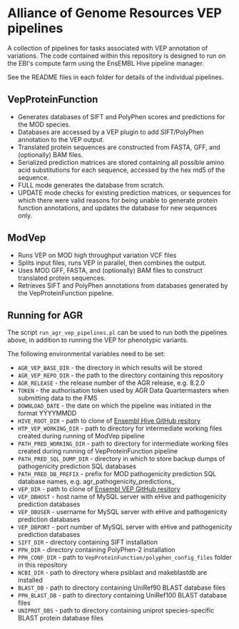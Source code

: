 # Alliance of Genome Resources VEP pipelines

A collection of pipelines for tasks associated with VEP annotation of variations.  The code contained within this repository is designed to run on the EBI's compute farm using the EnsEMBL Hive pipeline manager.

See the README files in each folder for details of the individual pipelines.


## VepProteinFunction

- Generates databases of SIFT and PolyPhen scores and predictions for the MOD species.  
- Databases are accessed by a VEP plugin to add SIFT/PolyPhen annotation to the VEP output.
- Translated protein sequences are constructed from FASTA, GFF, and (optionally) BAM files.
- Serialized prediction matrices are stored containing all possible amino acid substitutions for each sequence, accessed by the hex md5 of the sequence.
- FULL mode generates the database from scratch.
- UPDATE mode checks for existing prediction matrices, or sequences for which there were valid reasons for being unable to generate protein function annotations, and updates the database for new sequences only.


## ModVep

- Runs VEP on MOD high throughput variation VCF files
- Splits input files, runs VEP in parallel, then combines the output.
- Uses MOD GFF, FASTA, and (optionally) BAM files to construct translated protein sequences.
- Retrieves SIFT and PolyPhen annotations from databases generated by the VepProteinFunction pipeline.


## Running for AGR

The script `run_agr_vep_pipelines.pl` can be used to run both the pipelines above, in addition to running the VEP for phenotypic variants.

The following environmental variables need to be set:

- `AGR_VEP_BASE_DIR` - the directory in which results will be stored
- `AGR_VEP_REPO_DIR` - the path to the directory containing this repository
- `AGR_RELEASE` - the release number of the AGR release, e.g. 8.2.0
- `TOKEN` - the authorisation token used by AGR Data Quartermasters when submitting data to the FMS
- `DOWNLOAD_DATE` - the date on which the pipeline was initiated in the format YYYYMMDD
- `HIVE_ROOT_DIR` - path to clone of [Ensembl Hive GitHub resitory](https://github.com/Ensembl/ensembl-hive)
- `HTP_VEP_WORKING_DIR` - path to directory for intermediate working files created during running of ModVep pipeline
- `PATH_PRED_WORKING_DIR` - path to directory for intermediate working files created during running of VepProteinFunction pipeline
- `PATH_PRED_SQL_DUMP_DIR` - directory in which to store backup dumps of pathogenicity prediction SQL databases
- `PATH_PRED_DB_PREFIX` - prefix for MOD pathogenicity prediction SQL database names, e.g. agr_pathogenicity_predictions_
- `VEP_DIR` - path to clone of [Ensembl VEP GitHub resitory](https://github.com/Ensembl/ensembl-vep)
- `VEP_DBHOST` - host name of MySQL server with eHive and pathogenicity prediction databases
- `VEP_DBUSER` - username for MySQL server with eHive and pathogenicity prediction databases
- `VEP_DBPORT` - port number of MySQL server with eHive and pathogenicity prediction databases
- `SIFT_DIR` - directory containing SIFT installation
- `PPH_DIR` - directory containing PolyPhen-2 installation
- `PPH_CONF_DIR` - path to `VepProteinFunction/polyphen_config_files` folder in this repository
- `NCBI_DIR` - path to directory where psiblast and makeblastdb are installed
- `BLAST_DB` - path to directory containing UniRef90 BLAST database files
- `PPH_BLAST_DB` - path to directory containing UniRef100 BLAST database files
- `UNIPROT_DBS` - path to directory containing uniprot species-specific BLAST protein database files
